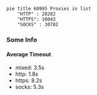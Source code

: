 
```mermaid
pie title 60995 Proxies in list
    "HTTP" : 28282
    "HTTPS": 10043
    "SOCKS" : 30782
```

### Some Info
#### Average Timeout

- mixed: 3.5s
- http: 1.8s
- https: 8.2s
- socks: 5.3s